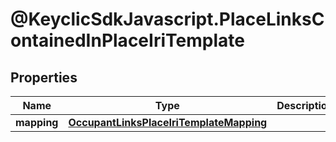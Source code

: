 # @KeyclicSdkJavascript.PlaceLinksContainedInPlaceIriTemplate

## Properties
Name | Type | Description | Notes
------------ | ------------- | ------------- | -------------
**mapping** | [**OccupantLinksPlaceIriTemplateMapping**](OccupantLinksPlaceIriTemplateMapping.md) |  | [optional] 


